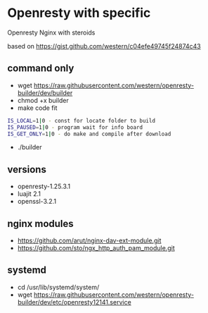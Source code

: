 # Openresty with specific

Openresty Nginx with steroids

based on https://gist.github.com/western/c04efe49745f24874c43

## command only

* wget https://raw.githubusercontent.com/western/openresty-builder/dev/builder
* chmod +x builder
* make code fit
```bash
IS_LOCAL=1|0 - const for locate folder to build
IS_PAUSED=1|0 - program wait for info board
IS_GET_ONLY=1|0 - do make and compile after download
```
* ./builder

## versions

* openresty-1.25.3.1
* luajit 2.1
* openssl-3.2.1

## nginx modules

* https://github.com/arut/nginx-dav-ext-module.git
* https://github.com/sto/ngx_http_auth_pam_module.git

## systemd

* cd /usr/lib/systemd/system/
* wget https://raw.githubusercontent.com/western/openresty-builder/dev/etc/openresty12141.service
